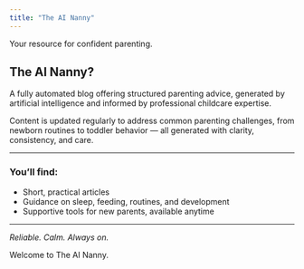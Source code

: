 ```yaml
---
title: "The AI Nanny"
---
```


Your resource for confident parenting.

## The AI Nanny?

A fully automated blog offering structured parenting advice, generated by artificial intelligence and informed by professional childcare expertise.

Content is updated regularly to address common parenting challenges, from newborn routines to toddler behavior — all generated with clarity, consistency, and care.

---

### You’ll find:
- Short, practical articles
- Guidance on sleep, feeding, routines, and development
- Supportive tools for new parents, available anytime

---

*Reliable. Calm. Always on.*

Welcome to The AI Nanny.
